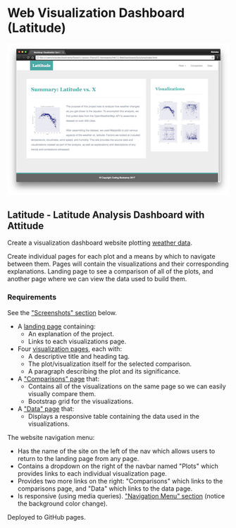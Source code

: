 # Web Visualization Dashboard (Latitude)

![Images/landingResize.png](Images/landingResize.png)

## Latitude - Latitude Analysis Dashboard with Attitude

Create a visualization dashboard website plotting [weather data](Resources/cities.csv).

Create individual pages for each plot and a means by which to navigate between them. Pages will contain the visualizations and their corresponding explanations. Landing page to see a comparison of all of the plots, and another page where we can view the data used to build them.

### Requirements

See the ["Screenshots" section](#screenshots) below.

* A [landing page](#landing-page) containing:
  * An explanation of the project.
  * Links to each visualizations page.
* Four [visualization pages](#visualization-pages), each with:
  * A descriptive title and heading tag.
  * The plot/visualization itself for the selected comparison.
  * A paragraph describing the plot and its significance.
* A ["Comparisons" page](#comparisons-page) that:
  * Contains all of the visualizations on the same page so we can easily visually compare them.
  * Bootstrap grid for the visualizations.
* A ["Data" page](#data-page) that:
  * Displays a responsive table containing the data used in the visualizations.

The website navigation menu:

* Has the name of the site on the left of the nav which allows users to return to the landing page from any page.
* Contains a dropdown on the right of the navbar named "Plots" which provides links to each individual visualization page.
* Provides two more links on the right: "Comparisons" which links to the comparisons page, and "Data" which links to the data page.
* Is responsive (using media queries). ["Navigation Menu" section](#navigation-menu) (notice the background color change).

Deployed to GitHub pages.

